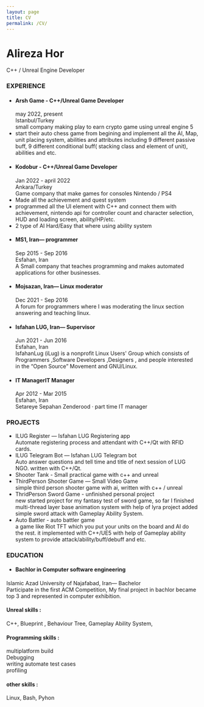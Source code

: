 ```yaml
---
layout: page
title: CV
permalink: /CV/
---
```

  
# Alireza Hor  
C++ / Unreal Engine Developer  

### EXPERIENCE  
  - #### Arsh Game - C++/Unreal Game Developer  
    may 2022, present  
    Istanbul/Turkey  
    small company making play to earn crypto game using unreal engine 5  
  - start their auto chess game from begining and implement all the AI, Map, unit placing system, abilities and attributes including 9 different passive buff, 9 different conditional buff( stacking class and element of unit), abilities and etc.  
  - #### Kodobur - C++/Unreal Game Developer  
    Jan 2022 - april 2022  
    Ankara/Turkey  
    Game company that make games for consoles Nintendo / PS4  
 - Made all the achievement and quest system  
 - programmed all the UI element with C++ and connect them with achievement, nintendo api for controller count and character selection, HUD and loading screen, ability/HP/etc.  
 - 2 type of AI Hard/Easy that where using ability system  
  - #### MS1, Iran— programmer  
    Sep 2015 - Sep 2016  
    Esfahan, Iran  
A Small company that teaches programming and makes automated applications for other businesses.  
  - #### Mojsazan, Iran— Linux moderator  
    Dec 2021 - Sep 2016  
A forum for programmers where I was moderating the linux section answering and teaching linux.   
  - #### Isfahan LUG, Iran— Supervisor  
    Jun 2021 - Jun 2016  
    Esfahan, Iran  
IsfahanLug (iLug) is a nonprofit Linux Users' Group which consists of Programmers ,Software Developers ,Designers , and people interested in the “Open Source” Movement and GNU/Linux.  
  - #### IT ManagerIT Manager  
    Apr 2012 - Mar 2015  
    Esfahan, Iran  
    Setareye Sepahan Zenderood · part time IT manager  



 ### PROJECTS  
 - ILUG Register — Isfahan LUG Registering app  
  Automate registering process and attendant with C++/Qt with RFID cards.  
 - ILUG Telegram Bot — Isfahan LUG Telegram bot  
  Auto answer questions and tell time and title of next session of LUG NGO. written with C++/Qt.  
 - Shooter Tank - Small practical game with c++ and unreal   
 - ThirdPerson Shooter Game — Small Video Game  
  simple third person shooter game with ai, written with c++ / unreal   
 - ThridPerson Sword Game - unfinished personal project   
  new started project for my fantasy test of sword game, so far I finished multi-thread layer base animation system with help of lyra project added simple sword attack with Gameplay Ability System.  
 - Auto Battler - auto battler game  
  a game like Riot TFT which you put your units on the board and AI do the rest. it implemented with C++/UE5 with help of Gameplay ability system to provide attack/ability/buff/debuff and etc.  
  
 ### EDUCATION  
   - #### Bachlor in Computer software engineering  
Islamic Azad University of Najafabad, Iran— Bachelor  
Participate in the first ACM Competition, My final project in bachlor became top 3 and represented in computer exhibition.  
  
#### Unreal skills :  
C++, Blueprint , Behaviour Tree, Gameplay Ability System,  
  
#### Programming skills :
multiplatform build  
Debugging  
writing automate test cases  
profiling  
  
 #### other skills :  
 Linux, Bash, Pyhon  
